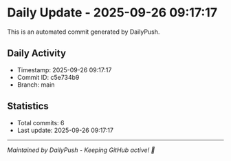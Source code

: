 # Daily Update - 2025-09-26 09:17:17

This is an automated commit generated by DailyPush.

## Daily Activity
- Timestamp: 2025-09-26 09:17:17
- Commit ID: c5e734b9
- Branch: main

## Statistics
- Total commits: 6
- Last update: 2025-09-26 09:17:17

---
*Maintained by DailyPush - Keeping GitHub active! 🚀*
